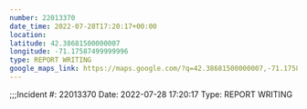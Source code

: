 ```yaml
---
number: 22013370
date_time: 2022-07-28T17:20:17+00:00
location: 
latitude: 42.38681500000007
longitude: -71.17587499999996
type: REPORT WRITING
google_maps_link: https://maps.google.com/?q=42.38681500000007,-71.17587499999996
---
```


;;;Incident #: 22013370  Date: 2022-07-28 17:20:17   Type: REPORT WRITING
